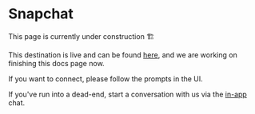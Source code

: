 # Snapchat

​This page is currently under construction ​🏗​



This destination is live and can be found [here](https://app.getcensus.com/connections), and we are working on finishing this docs page now.



If you want to connect, please follow the prompts in the UI.&#x20;



If you've run into a dead-end, start a conversation with us via the [in-app](https://app.getcensus.com) chat.
